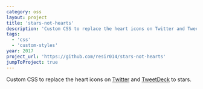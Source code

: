 ```yaml
---
category: oss
layout: project
title: 'stars-not-hearts'
description: 'Custom CSS to replace the heart icons on Twitter and TweetDeck to stars.'
tags:
  - 'css'
  - 'custom-styles'
year: 2017
project_url: 'https://github.com/resir014/stars-not-hearts'
jumpToProject: true
---
```


Custom CSS to replace the heart icons on <a href="https://twitter.com/" target="_blank" rel="noopener noreferrer">Twitter</a> and <a href="https://tweetdeck.twitter.com/" target="_blank" rel="noopener noreferrer">TweetDeck</a> to stars.
